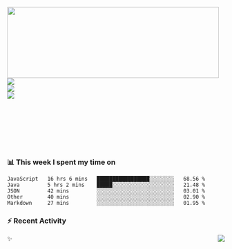<p>
  <img align="left" width="490" height="165" src="https://github-readme-stats.vercel.app/api?username=lowking&show_icons=true&hide_border=true&line_height=20&title_color=000000&icon_color=555&show_owner=true&text_color=777"/>
  <p>
    <a href="https://t.me/Violettoy_bot"><img src="https://img.shields.io/badge/Telegram-%2352A4DB.svg?&style=social&logo=telegram&logoColor=white" /></a>
    </br>
    <img src="https://github.com/lowking/lowking/workflows/Waka%20Readme/badge.svg" />
    </br>
    <img src="https://github.com/lowking/lowking/workflows/Update_readme/badge.svg" />
  </p>
  </br>
  </br>
  </br>
  </br>
</p>
</br>

### 📊 **This week I spent my time on**
<!--START_SECTION:waka-->
```text
JavaScript   16 hrs 6 mins   █████████████████░░░░░░░░   68.56 % 
Java         5 hrs 2 mins    █████░░░░░░░░░░░░░░░░░░░░   21.48 % 
JSON         42 mins         ░░░░░░░░░░░░░░░░░░░░░░░░░   03.01 % 
Other        40 mins         ░░░░░░░░░░░░░░░░░░░░░░░░░   02.90 % 
Markdown     27 mins         ░░░░░░░░░░░░░░░░░░░░░░░░░   01.95 %
```
<!--END_SECTION:waka-->

### :zap: Recent Activity

<!--START_SECTION:activity-->

✨<img align="right" src="http://profile-counter.glitch.me/lowking/count.svg"/>
